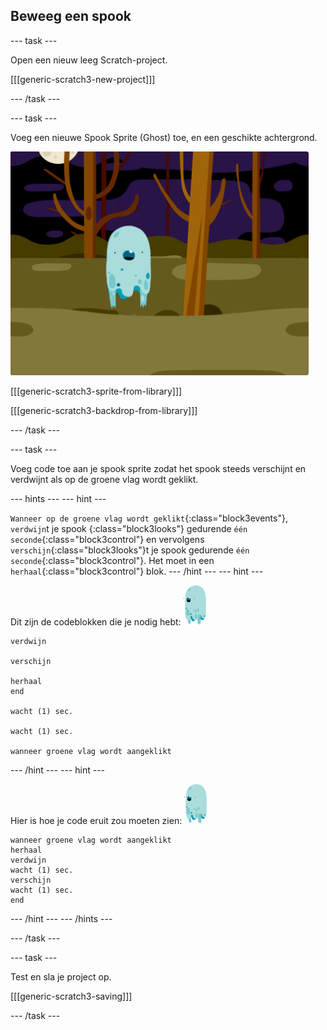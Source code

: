 ## Beweeg een spook

--- task ---

Open een nieuw leeg Scratch-project.

[[[generic-scratch3-new-project]]]

--- /task ---

--- task ---

Voeg een nieuwe Spook Sprite (Ghost) toe, en een geschikte achtergrond.

![screenshot](images/ghost-ghost.png)

[[[generic-scratch3-sprite-from-library]]]

[[[generic-scratch3-backdrop-from-library]]]

--- /task ---

--- task ---

Voeg code toe aan je spook sprite zodat het spook steeds verschijnt en verdwijnt als op de groene vlag wordt geklikt.

--- hints ---
 --- hint ---

`Wanneer op de groene vlag wordt geklikt`{:class="block3events"}, `verdwijn`t je spook {:class="block3looks"} gedurende `één seconde`{:class="block3control"} en vervolgens `verschijn`{:class="block3looks"}t je spook gedurende `één seconde`{:class="block3control"}. Het moet in een `herhaal`{:class="block3control"} blok.
--- /hint ---
 --- hint ---

Dit zijn de codeblokken die je nodig hebt: ![spook-sprite](images/ghost-sprite.png)

```blocks3
verdwijn

verschijn

herhaal
end

wacht (1) sec.

wacht (1) sec.

wanneer groene vlag wordt aangeklikt
```

--- /hint --- 
--- hint --- 

Hier is hoe je code eruit zou moeten zien: ![spook-sprite](images/ghost-sprite.png)

```blocks3
wanneer groene vlag wordt aangeklikt
herhaal
verdwijn
wacht (1) sec.
verschijn
wacht (1) sec.
end
```

--- /hint --- 
--- /hints ---

--- /task ---

--- task ---

Test en sla je project op.

[[[generic-scratch3-saving]]]

--- /task ---
